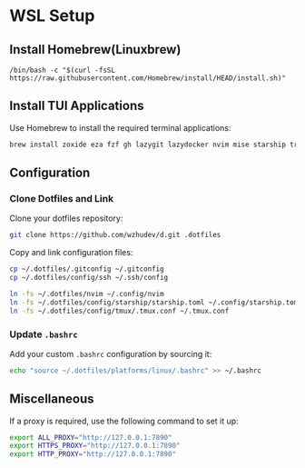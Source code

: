 # WSL Setup  

## Install Homebrew(Linuxbrew)

```shell
/bin/bash -c "$(curl -fsSL https://raw.githubusercontent.com/Homebrew/install/HEAD/install.sh)"
```

## Install TUI Applications  

Use Homebrew to install the required terminal applications:  

```bash  
brew install zoxide eza fzf gh lazygit lazydocker nvim mise starship tree cloc neofetch
```  

## Configuration  

### Clone Dotfiles and Link  

Clone your dotfiles repository:  

```bash  
git clone https://github.com/wzhudev/d.git .dotfiles  
```  

Copy and link configuration files:  

```bash  
cp ~/.dotfiles/.gitconfig ~/.gitconfig  
cp ~/.dotfiles/config/ssh ~/.ssh/config  

ln -fs ~/.dotfiles/nvim ~/.config/nvim  
ln -fs ~/.dotfiles/config/starship/starship.toml ~/.config/starship.toml  
ln -fs ~/.dotfiles/config/tmux/.tmux.conf ~/.tmux.conf  
```  

### Update `.bashrc`  

Add your custom `.bashrc` configuration by sourcing it:  

```bash  
echo "source ~/.dotfiles/platforms/linux/.bashrc" >> ~/.bashrc  
```  

## Miscellaneous  

If a proxy is required, use the following command to set it up:  

```bash  
export ALL_PROXY="http://127.0.0.1:7890"  
export HTTPS_PROXY="http://127.0.0.1:7890"  
export HTTP_PROXY="http://127.0.0.1:7890"  
```  


